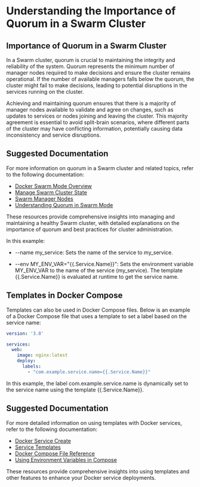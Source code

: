 # Understanding the Importance of Quorum in a Swarm Cluster

## Importance of Quorum in a Swarm Cluster

In a Swarm cluster, quorum is crucial to maintaining the integrity and reliability of the system. Quorum represents the minimum number of manager nodes required to make decisions and ensure the cluster remains operational. If the number of available managers falls below the quorum, the cluster might fail to make decisions, leading to potential disruptions in the services running on the cluster.

Achieving and maintaining quorum ensures that there is a majority of manager nodes available to validate and agree on changes, such as updates to services or nodes joining and leaving the cluster. This majority agreement is essential to avoid split-brain scenarios, where different parts of the cluster may have conflicting information, potentially causing data inconsistency and service disruptions.

## Suggested Documentation

For more information on quorum in a Swarm cluster and related topics, refer to the following documentation:

- [Docker Swarm Mode Overview](https://docs.docker.com/engine/swarm/)
- [Manage Swarm Cluster State](https://docs.docker.com/engine/swarm/admin_guide/)
- [Swarm Manager Nodes](https://docs.docker.com/engine/swarm/how-swarm-mode-works/nodes/)
- [Understanding Quorum in Swarm Mode](https://docs.docker.com/engine/swarm/how-swarm-mode-works/nodes/#maintain-quorum)

These resources provide comprehensive insights into managing and maintaining a healthy Swarm cluster, with detailed explanations on the importance of quorum and best practices for cluster administration.

In this example:

- --name my_service: Sets the name of the service to my_service.

- --env MY_ENV_VAR="{{.Service.Name}}": Sets the environment variable MY_ENV_VAR to the name of the service (my_service). The template {{.Service.Name}} is evaluated at runtime to get the service name.

## Templates in Docker Compose
Templates can also be used in Docker Compose files. Below is an example of a Docker Compose file that uses a template to set a label based on the service name:

```yaml
version: '3.8'

services:
  web:
    image: nginx:latest
    deploy:
      labels:
        - "com.example.service.name={{.Service.Name}}"
```

In this example, the label com.example.service.name is dynamically set to the service name using the template {{.Service.Name}}.

## Suggested Documentation
For more detailed information on using templates with Docker services, refer to the following documentation:

- [Docker Service Create](https://docs.docker.com/reference/cli/docker/service/create/)
- [Service Templates](https://docs.docker.com/engine/swarm/services/#service-templates)
- [Docker Compose File Reference](https://docs.docker.com/reference/compose-file/legacy-versions/)
- [Using Environment Variables in Compose](https://docs.docker.com/compose/how-tos/environment-variables/)

These resources provide comprehensive insights into using templates and other features to enhance your Docker service deployments.
